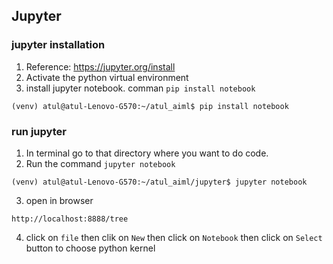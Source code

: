 ## Jupyter
### jupyter installation
1. Reference: https://jupyter.org/install 
2. Activate the python virtual environment 
2. install jupyter notebook. comman `pip install notebook`
```
(venv) atul@atul-Lenovo-G570:~/atul_aiml$ pip install notebook

```

### run jupyter
1. In terminal go to that directory where you want to do code.
2. Run the command `jupyter notebook`

```
(venv) atul@atul-Lenovo-G570:~/atul_aiml/jupyter$ jupyter notebook
```

3. open in browser
```
http://localhost:8888/tree
```
4. click on `file` then clik on `New` then click on `Notebook` then click on `Select` button to choose python kernel